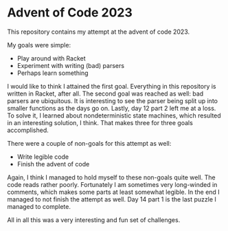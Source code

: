 # Advent of Code 2023
This repository contains my attempt at the advent of code 2023.

My goals were simple:

- Play around with Racket
- Experiment with writing (bad) parsers
- Perhaps learn something

I would like to think I attained the first goal. Everything in this
repository is written in Racket, after all. The second goal was
reached as well: bad parsers are ubiquitous. It is interesting to see
the parser being split up into smaller functions as the days go
on. Lastly, day 12 part 2 left me at a loss. To solve it, I learned
about nondeterministic state machines, which resulted in an
interesting solution, I think. That makes three for three goals
accomplished.

There were a couple of non-goals for this attempt as well:

- Write legible code
- Finish the advent of code

Again, I think I managed to hold myself to these non-goals quite
well. The code reads rather poorly. Fortunately I am sometimes very
long-winded in comments, which makes some parts at least somewhat
legible. In the end I managed to not finish the attempt as well. Day
14 part 1 is the last puzzle I managed to complete.

All in all this was a very interesting and fun set of challenges.
